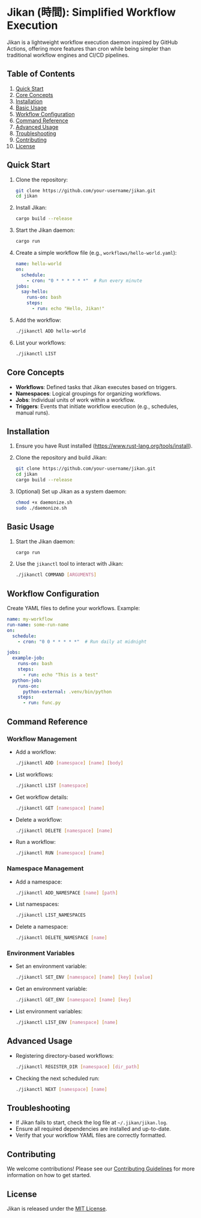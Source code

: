 # Jikan (時間): Simplified Workflow Execution

Jikan is a lightweight workflow execution daemon inspired by GitHub Actions, offering more features than cron while being simpler than traditional workflow engines and CI/CD pipelines.

## Table of Contents

1. [Quick Start](#quick-start)
2. [Core Concepts](#core-concepts)
3. [Installation](#installation)
4. [Basic Usage](#basic-usage)
5. [Workflow Configuration](#workflow-configuration)
6. [Command Reference](#command-reference)
7. [Advanced Usage](#advanced-usage)
8. [Troubleshooting](#troubleshooting)
9. [Contributing](#contributing)
10. [License](#license)

## Quick Start

1. Clone the repository:
   ```bash
   git clone https://github.com/your-username/jikan.git
   cd jikan
   ```

2. Install Jikan:
   ```bash
   cargo build --release
   ```

3. Start the Jikan daemon:
   ```bash
   cargo run
   ```

4. Create a simple workflow file (e.g., `workflows/hello-world.yaml`):
   ```yaml
   name: hello-world
   on:
     schedule:
       - cron: "0 * * * * * *"  # Run every minute
   jobs:
     say-hello:
       runs-on: bash
       steps:
         - run: echo "Hello, Jikan!"
   ```

5. Add the workflow:
   ```bash
   ./jikanctl ADD hello-world
   ```

6. List your workflows:
   ```bash
   ./jikanctl LIST
   ```

## Core Concepts

- **Workflows**: Defined tasks that Jikan executes based on triggers.
- **Namespaces**: Logical groupings for organizing workflows.
- **Jobs**: Individual units of work within a workflow.
- **Triggers**: Events that initiate workflow execution (e.g., schedules, manual runs).

## Installation

1. Ensure you have Rust installed (https://www.rust-lang.org/tools/install).
2. Clone the repository and build Jikan:
   ```bash
   git clone https://github.com/your-username/jikan.git
   cd jikan
   cargo build --release
   ```

3. (Optional) Set up Jikan as a system daemon:
   ```bash
   chmod +x daemonize.sh
   sudo ./daemonize.sh
   ```

## Basic Usage

1. Start the Jikan daemon:
   ```bash
   cargo run
   ```

2. Use the `jikanctl` tool to interact with Jikan:
   ```bash
   ./jikanctl COMMAND [ARGUMENTS]
   ```

## Workflow Configuration

Create YAML files to define your workflows. Example:

```yaml
name: my-workflow
run-name: some-run-name
on:
  schedule:
    - cron: "0 0 * * * * *"  # Run daily at midnight

jobs:
  example-job:
    runs-on: bash
    steps:
      - run: echo "This is a test"
  python-job:
    runs-on:
      python-external: .venv/bin/python
    steps:
      - run: func.py
```

## Command Reference

### Workflow Management

- Add a workflow:
  ```bash
  ./jikanctl ADD [namespace] [name] [body]
  ```

- List workflows:
  ```bash
  ./jikanctl LIST [namespace]
  ```

- Get workflow details:
  ```bash
  ./jikanctl GET [namespace] [name]
  ```

- Delete a workflow:
  ```bash
  ./jikanctl DELETE [namespace] [name]
  ```

- Run a workflow:
  ```bash
  ./jikanctl RUN [namespace] [name]
  ```

### Namespace Management


- Add a namespace:
  ```bash
  ./jikanctl ADD_NAMESPACE [name] [path]
  ```

- List namespaces:
  ```bash
  ./jikanctl LIST_NAMESPACES
  ```

- Delete a namespace:
  ```bash
  ./jikanctl DELETE_NAMESPACE [name]
  ```

### Environment Variables

- Set an environment variable:
  ```bash
  ./jikanctl SET_ENV [namespace] [name] [key] [value]
  ```

- Get an environment variable:
  ```bash
  ./jikanctl GET_ENV [namespace] [name] [key]
  ```

- List environment variables:
  ```bash
  ./jikanctl LIST_ENV [namespace] [name]
  ```

## Advanced Usage

- Registering directory-based workflows:
  ```bash
  ./jikanctl REGISTER_DIR [namespace] [dir_path]
  ```

- Checking the next scheduled run:
  ```bash
  ./jikanctl NEXT [namespace] [name]
  ```

## Troubleshooting

- If Jikan fails to start, check the log file at `~/.jikan/jikan.log`.
- Ensure all required dependencies are installed and up-to-date.
- Verify that your workflow YAML files are correctly formatted.

## Contributing

We welcome contributions! Please see our [Contributing Guidelines](CONTRIBUTING.md) for more information on how to get started.

## License

Jikan is released under the [MIT License](LICENSE).
